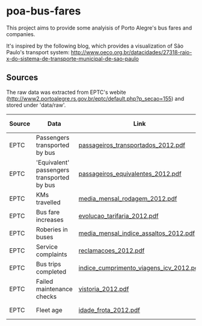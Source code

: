 # poa-bus-fares

This project aims to provide some analyisis of Porto Alegre's bus fares and companies.

It's inspired by the following blog, which provides a visualization of São Paulo's transport system: http://www.oeco.org.br/datacidades/27318-raio-x-do-sistema-de-transporte-municipal-de-sao-paulo

## Sources

The raw data was extracted from EPTC's webite (http://www2.portoalegre.rs.gov.br/eptc/default.php?p_secao=155) and stored under 'data/raw'.

| Source | Data | Link | Extraction Date |
| ------ | ---- | ---- | ----------------|
| EPTC | Passengers transported by bus | [passageiros_transportados_2012.pdf](http://lproweb.procempa.com.br/pmpa/prefpoa/eptc/usu_doc/passageiros_transportados_2012.pdf) | 2013-07-04 |
| EPTC | 'Equivalent' passengers transported by bus | [passageiros_equivalentes_2012.pdf](http://lproweb.procempa.com.br/pmpa/prefpoa/eptc/usu_doc/passageiros_equivalentes_2012.pdf) | 2013-07-08 |
| EPTC | KMs travelled | [media_mensal_rodagem_2012.pdf](http://lproweb.procempa.com.br/pmpa/prefpoa/eptc/usu_doc/media_mensal_rodagem_2012.pdf) | 2013-07-08 |
| EPTC | Bus fare increases | [evolucao_tarifaria_2012.pdf](http://lproweb.procempa.com.br/pmpa/prefpoa/eptc/usu_doc/evolucao_tarifaria_2012.pdf) | 2013-07-08 |
| EPTC | Roberies in buses | [media_mensal_indice_assaltos_2012.pdf](http://lproweb.procempa.com.br/pmpa/prefpoa/eptc/usu_doc/media_mensal_indice_assaltos_2012.pdf) | 2013-07-08 |
| EPTC | Service complaints | [reclamacoes_2012.pdf](http://lproweb.procempa.com.br/pmpa/prefpoa/eptc/usu_doc/reclamacoes_2012.pdf)  | 2013-07-08 |
| EPTC | Bus trips completed | [indice_cumprimento_viagens_icv_2012.pdf](http://lproweb.procempa.com.br/pmpa/prefpoa/eptc/usu_doc/indice_cumprimento_viagens_icv_2012.pdf) | 2013-07-08 |
| EPTC | Failed maintenance checks | [vistoria_2012.pdf](http://lproweb.procempa.com.br/pmpa/prefpoa/eptc/usu_doc/vistoria_2012.pdf) | 2013-07-08 |
| EPTC | Fleet age | [idade_frota_2012.pdf](http://lproweb.procempa.com.br/pmpa/prefpoa/eptc/usu_doc/idade_frota_2012.pdf) | 2013-07-08 |
